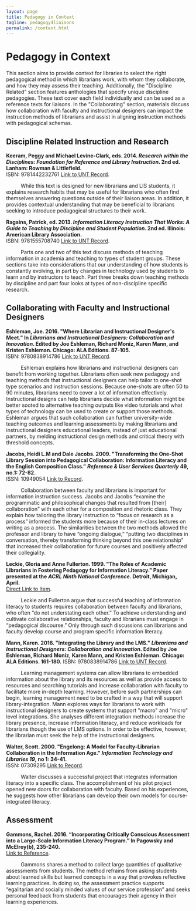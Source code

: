 ```yaml
---
layout: page
title: Pedagogy in Context
tagline: pedagogy4liaisons
permalink: /context.html
---
```


# Pedagogy in Context
This section aims to provide context for libraries to select the right pedagogical method in which librarians work, with whom they collaborate, and how they may assess their teaching. Additionally, the "Discipline Related" section features anthologies that specify unique discipline pedagogies. These text cover each field individually and can be used as a reference texts for liaisons. In the "Collaborating" section, materials discuss how collaboration with faculty and instructional designers can impact the instruction methods of librarians and assist in aligning instruction methods with pedagogical schemas.  

## Discipline Related Instruction and Research
**Keeram, Peggy and Michael Levine-Clark, eds. 2014. *Research within the Disciplines: Foundation for Reference and Library Instruction*. 2nd ed. Lanham: Rowman & Littlefield.**  
ISBN:	9781442232761  [Link to UNT Record](https://iii.library.unt.edu/record=b5013127~S12).  

<p style="text-indent: 40px">While this text is designed for new librarians and LIS students, it explains research habits that may be useful for librarians who often find themselves answering questions outside of their liaison areas. In addition, it provides contextual understanding that may be beneficial to librarians seeking to introduce pedagogical structures to their work.</p>    


**Ragains, Patrick, ed. 2013. *Information Literacy Instruction That Works: A Guide to Teaching by Discipline and Student Population*. 2nd ed. Illinois: American Library Association.**   
ISBN: 9781555708740  [Link to UNT Record](https://iii.library.unt.edu/record=b5052194~S12).  

<p style="text-indent: 40px">Parts one and two of this text discuss methods of teaching information in academia and teaching to types of student groups. These sections take into considerations that our understanding of how students is constantly evolving, in part by changes in technology used by students to learn and by instructors to teach. Part three breaks down teaching methods by discipline and part four looks at types of non-discipline specific research. </p>    


## Collaborating with Faculty and Instructional Designers
**Eshleman, Joe. 2016. "Where Librarian and Instructional Designer's Meet." In *Librarians and Instructional Designers: Collaboration and Innovation*. Edited by Joe Eshleman, Richard Moniz, Karen Mann, and Kristen Eshleman. Chicago: ALA Editions. 87-105.**  
ISBN: 9780838914786  [Link to UNT Record](https://iii.library.unt.edu/record=b5830467~S12).   
 
<p style="text-indent: 40px">Eshleman explains how librarians and instructional designers can benefit from working together. Librarians often seek new pedagogy and teaching methods that instructional designers can help  tailor to one-shot type scenarios and instruction sessions. Because one-shots are often 50 to 90 minutes, librarians need to cover a lot of information effectively. Instructional designs can help librarians decide what information might be better sooted to alternative teaching outputs like video tutorials and what types of technology can be used to create or support those methods. Eshleman argues that such collaboration can further university-wide teaching outcomes and learning assessments by making librarians and instructional designers educational leaders, instead of just educational partners, by melding instructional design methods and critical theory with threshold concepts. </p>    
 

**Jacobs, Heidi L.M and Dale Jacobs. 2009. "Transforming the One-Shot Library Session into Pedagogical Collaboration: Information Literacy and the English Composition Class." *Reference & User Services Quarterly* 49, no.1: 72-82.**  
ISSN: 10949054  [Link to Record](https://libproxy.library.unt.edu:9443/login?url=http://search.ebscohost.com/login.aspx?direct=true&db=egs&AN=44447244&scope=site).  
 
<p style="text-indent: 40px">Collaboration between faculty and librarians is important for information instruction success. Jacobs and Jacobs “examine the programmatic and philosophical changes that resulted from [their] collaboration” with each other for a composition and rhetoric class. They explain how tailoring the library instruction to “focus on research as a process” informed the students more because of their in-class lectures on writing as a process. The similarities between the two methods allowed the professor and library to have “ongoing dialogue,” “putting two disciplines in conversation, thereby transforming thinking beyond this one relationship” that increased their collaboration for future courses and positively affected their collegiality. </p>     


**Leckie, Gloria and Anne Fullerton. 1999. "The Roles of Academic Librarians in Fostering Pedagogy for Information Literacy." Paper presented at the *ACRL Ninth National Conference*. Detroit, Michigan, April.**  
[Direct Link to Item](http://www.ala.org/acrl/sites/ala.org.acrl/files/content/conferences/pdf/leckie99.pdf).  
 
<p style="text-indent: 40px">Leckie and Fullerton argue that successful teaching of information literacy to students requires collaboration between faculty and librarians, who often “do not understating each other.” To achieve understanding and cultivate collaborative relationships, faculty and librarians must engage in “pedagogical discourse.” Only through such discussions can librarians and faculty develop course and program specific information literacy. </p>    


**Mann, Karen. 2016. "Integrating the Library and the LMS." *Librarians and Instructional Designers: Collaboration and Innovation.* Edited by Joe Eshleman, Richard Moniz, Karen Mann, and Kristen Eshleman. Chicago: ALA Editions. 161-180.**
ISBN: 9780838914786  [Link to UNT Record](https://iii.library.unt.edu/record=b5830467~S12). 
 
<p style="text-indent: 40px">Learning management systems can allow librarians to embedded information about the library and its resources as well as provide access to resources and searching tutorials and increase collaboration with faculty to facilitate more in-depth learning. However, before such partnerships can begin, learning management need to be crafted in a way that will support library-integration. Mann explores ways for librarians to work with instructional designers to  create systems that support "macro" and "micro" level integrations. She analyses different integration methods increase the library presence, increase information literacy, and reduce workloads for librarians though the use of LMS options. In order to be effective, however, the librarian must seek the help of the instructional designers.  </p>    


**Walter, Scott. 2000. "Engelong: A Model for Faculty-Librarian Collaboration in the Information Age." *Information Technology and Libraries 19*, no 1: 34-41.**  
ISSN: 07309295 [Link to Record](https://search.proquest.com/docview/215831961?pq-origsite=summon).  
 
<p style="text-indent: 40px">Walter discusses a successful project that integrates information literacy into a specific class. The accomplishment of his pilot project opened new doors for collaboration with faculty.  Based on his experiences, he suggests how other librarians can develop their own models for course-integrated literacy. </p>    


## Assessment
**Gammons, Rachel. 2016. “Incorporating Critically Conscious Assessment into a Large-Scale Information Literacy Program.” In Pagowsky and McElroy(b), 235-240.**  
[Link to Reference](https://behenson.github.io/pedagogy4liaisons/references.html).  

<p style="text-indent: 40px">Gammons shares a method to collect large quantities of qualitative assessments from students. The method refrains from asking students about learned skills but learned concepts in a way that provokes reflective learning practices. In doing so, the assessment practice supports “egalitarian and socially minded values of our service profession” and seeks personal feedback from students that encourages their agency in their learning experiences. </p>    


